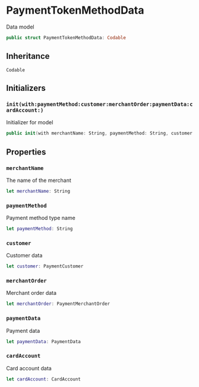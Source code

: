 # PaymentTokenMethodData

Data model

``` swift
public struct PaymentTokenMethodData: Codable
```

## Inheritance

`Codable`

## Initializers

### `init(with:paymentMethod:customer:merchantOrder:paymentData:cardAccount:)`

Initializer for model

``` swift
public init(with merchantName: String, paymentMethod: String, customer: PaymentCustomer, merchantOrder: PaymentMerchantOrder, paymentData: PaymentData, cardAccount: CardAccount)
```

## Properties

### `merchantName`

The name of the merchant

``` swift
let merchantName: String
```

### `paymentMethod`

Payment method type name

``` swift
let paymentMethod: String
```

### `customer`

Customer data

``` swift
let customer: PaymentCustomer
```

### `merchantOrder`

Merchant order data

``` swift
let merchantOrder: PaymentMerchantOrder
```

### `paymentData`

Payment data

``` swift
let paymentData: PaymentData
```

### `cardAccount`

Card account data

``` swift
let cardAccount: CardAccount
```
